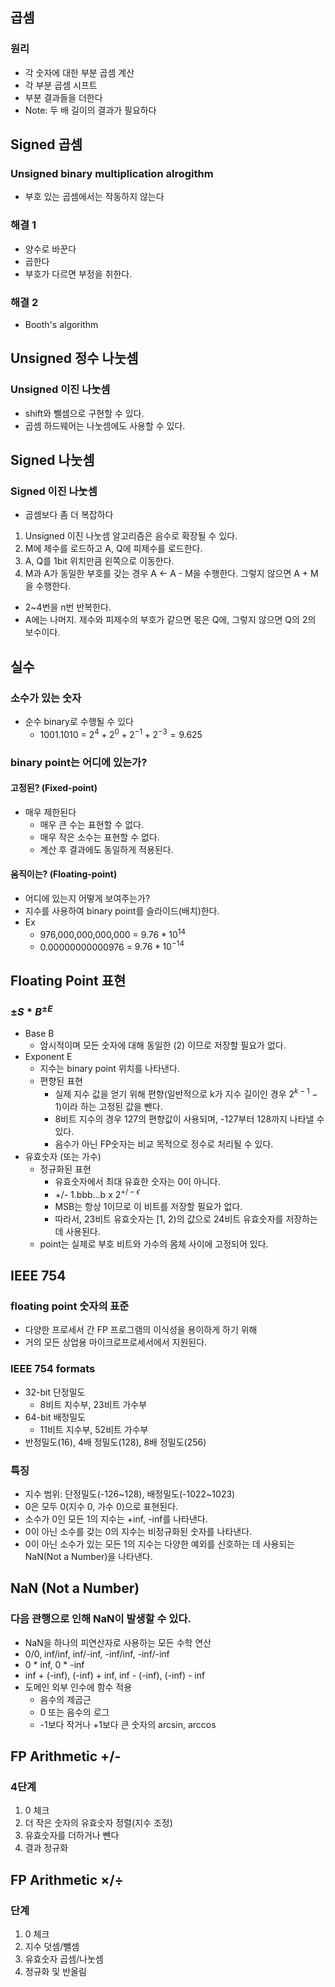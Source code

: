 ## 곱셈
### 원리
- 각 숫자에 대한 부분 곱셈 계산
- 각 부분 곱셈 시프트
- 부분 결과들을 더한다
- Note: 두 배 길이의 결과가 필요하다

## Signed 곱셈
### Unsigned binary multiplication alrogithm
- 부호 있는 곱셈에서는 작동하지 않는다
### 해결 1
- 양수로 바꾼다
- 곱한다
- 부호가 다르면 부정을 취한다.
### 해결 2
- Booth's algorithm

## Unsigned 정수 나눗셈
### Unsigned 이진 나눗셈
- shift와 뺄셈으로 구현할 수 있다.
- 곱셈 하드웨어는 나눗셈에도 사용할 수 있다.

## Signed 나눗셈
### Signed 이진 나눗셈
- 곱셈보다 좀 더 복잡하다

1. Unsigned 이진 나눗셈 알고리즘은 음수로 확장될 수 있다.
2. M에 제수를 로드하고 A, Q에 피제수를 로드한다.
3. A, Q를 1bit 위치만큼 왼쪽으로 이동한다.
4. M과 A가 동일한 부호를 갖는 경우 A <- A - M을 수행한다. 그렇지 않으면 A + M을 수행한다.
- 2~4번을 n번 반복한다.
- A에는 나머지. 제수와 피제수의 부호가 같으면 몫은 Q에, 그렇지 않으면 Q의 2의 보수이다.

## 실수
### 소수가 있는 숫자
- 순수 binary로 수행될 수 있다
	- 1001.1010 = $2^4 + 2^0 + 2^{-1} + 2^{-3} = 9.625$
### binary point는 어디에 있는가?
#### 고정된? (Fixed-point)
- 매우 제한된다
	- 매우 큰 수는 표현할 수 없다.
	- 매우 작은 소수는 표현할 수 없다.
	- 계산 후 결과에도 동일하게 적용된다.
#### 움직이는? (Floating-point)
- 어디에 있는지 어떻게 보여주는가?
- 지수를 사용하여 binary point를 슬라이드(배치)한다.
- Ex
	- 976,000,000,000,000 = $9.76 * 10^{14}$
	- 0.00000000000976 = $9.76 * 10^{-14}$

## Floating Point 표현
### $\pm S * B^{\pm E}$
- Base B
	- 암시적이며 모든 숫자에 대해 동일한 (2) 이므로 저장할 필요가 없다.
- Exponent E
	- 지수는 binary point 위치를 나타낸다.
	- 편향된 표현
		- 실제 지수 값을 얻기 위해 편향(일반적으로 k가 지수 길이인 경우 $2^{k-1} - 1$)이라 하는 고정된 값을 뺀다.
		- 8비트 지수의 경우 127의 편향값이 사용되며, -127부터 128까지 나타낼 수 있다.
		- 음수가 아닌 FP숫자는 비교 목적으로 정수로 처리될 수 있다.
- 유효숫자 (또는 가수)
	- 정규화된 표현
		- 유효숫자에서 최대 유효한 숫자는 0이 아니다.
		- +/- 1.bbb...b x $2^{+/-\epsilon}$
		- MSB는 항상 1이므로 이 비트를 저장할 필요가 없다.
		- 따라서, 23비트 유효숫자는 \[1, 2\)의 값으로 24비트 유효숫자를 저장하는데 사용된다.
	- point는 실제로 부호 비트와 가수의 몸체 사이에 고정되어 있다.

## IEEE 754
### floating point 숫자의 표준
- 다양한 프로세서 간 FP 프로그램의 이식성을 용이하게 하기 위해
- 거의 모든 상업용 마이크로프로세서에서 지원된다.
### IEEE 754 formats
- 32-bit 단정밀도
	- 8비트 지수부, 23비트 가수부
- 64-bit 배정밀도
	- 11비트 지수부, 52비트 가수부
- 반정밀도(16), 4배 정밀도(128), 8배 정밀도(256)
### 특징
- 지수 범위: 단정밀도(-126~128), 배정밀도(-1022~1023)
- 0은 모두 0(지수 0, 가수 0)으로 표현된다.
- 소수가 0인 모든 1의 지수는 +inf, -inf를 나타낸다.
- 0이 아닌 소수를 갖는 0의 지수는 비정규화된 숫자를 나타낸다.
- 0이 아닌 소수가 있는 모든 1의 지수는 다양한 예외를 신호하는 데 사용되는 NaN(Not a Number)을 나타낸다.

## NaN (Not a Number)
### 다음 관행으로 인해 NaN이 발생할 수 있다.
- NaN을 하나의 피연산자로 사용하는 모든 수학 연산
- 0/0, inf/inf, inf/-inf, -inf/inf, -inf/-inf
- 0 * inf, 0 * -inf
- inf + (-inf), (-inf) + inf, inf - (-inf), (-inf) - inf
- 도메인 외부 인수에 함수 적용
	- 음수의 제곱근
	- 0 또는 음수의 로그
	- -1보다 작거나 +1보다 큰 숫자의 arcsin, arccos

## FP Arithmetic +/-
### 4단계
1. 0 체크
2. 더 작은 숫자의 유효숫자 정렬(지수 조정)
3. 유효숫자를 더하거나 뺀다
4. 결과 정규화

## FP Arithmetic $\times / \div$
### 단계
1. 0 체크
2. 지수 덧셈/뺄셈
3. 유효숫자 곱셈/나눗셈
4. 정규화 및 반올림